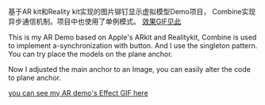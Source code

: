 基于AR kit和Reality kit实现的图片铆钉显示虚拟模型Demo项目， Combine实现异步通信机制。项目中也使用了单例模式。
[效果GIF见此](AR-Demo/images/Untitled.gif)

This is my AR Demo based on Apple's ARkit and Realitykit, Combine is used to implement a-synchronization with button. And I use the singleton pattern. You can try place the models on the plane anchor.

Now I adjusted the main anchor to an Image, you can easily alter the code to plane anchor.


[you can see my AR demo's Effect GIF here](AR-Demo/images/Untitled.gif)
